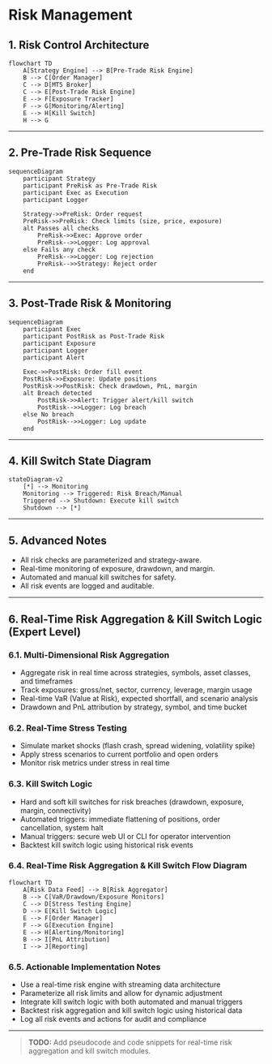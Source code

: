 # Risk Management

## 1. Risk Control Architecture

```mermaid
flowchart TD
    A[Strategy Engine] --> B[Pre-Trade Risk Engine]
    B --> C[Order Manager]
    C --> D[MT5 Broker]
    C --> E[Post-Trade Risk Engine]
    E --> F[Exposure Tracker]
    F --> G[Monitoring/Alerting]
    E --> H[Kill Switch]
    H --> G
```

---

## 2. Pre-Trade Risk Sequence

```mermaid
sequenceDiagram
    participant Strategy
    participant PreRisk as Pre-Trade Risk
    participant Exec as Execution
    participant Logger

    Strategy->>PreRisk: Order request
    PreRisk->>PreRisk: Check limits (size, price, exposure)
    alt Passes all checks
        PreRisk->>Exec: Approve order
        PreRisk-->>Logger: Log approval
    else Fails any check
        PreRisk-->>Logger: Log rejection
        PreRisk-->>Strategy: Reject order
    end
```

---

## 3. Post-Trade Risk & Monitoring

```mermaid
sequenceDiagram
    participant Exec
    participant PostRisk as Post-Trade Risk
    participant Exposure
    participant Logger
    participant Alert

    Exec->>PostRisk: Order fill event
    PostRisk->>Exposure: Update positions
    PostRisk->>PostRisk: Check drawdown, PnL, margin
    alt Breach detected
        PostRisk->>Alert: Trigger alert/kill switch
        PostRisk-->>Logger: Log breach
    else No breach
        PostRisk-->>Logger: Log update
    end
```

---

## 4. Kill Switch State Diagram

```mermaid
stateDiagram-v2
    [*] --> Monitoring
    Monitoring --> Triggered: Risk Breach/Manual
    Triggered --> Shutdown: Execute kill switch
    Shutdown --> [*]
```

---

## 5. Advanced Notes
- All risk checks are parameterized and strategy-aware.
- Real-time monitoring of exposure, drawdown, and margin.
- Automated and manual kill switches for safety.
- All risk events are logged and auditable.

---

## 6. Real-Time Risk Aggregation & Kill Switch Logic (Expert Level)

### 6.1. Multi-Dimensional Risk Aggregation
- Aggregate risk in real time across strategies, symbols, asset classes, and timeframes
- Track exposures: gross/net, sector, currency, leverage, margin usage
- Real-time VaR (Value at Risk), expected shortfall, and scenario analysis
- Drawdown and PnL attribution by strategy, symbol, and time bucket

### 6.2. Real-Time Stress Testing
- Simulate market shocks (flash crash, spread widening, volatility spike)
- Apply stress scenarios to current portfolio and open orders
- Monitor risk metrics under stress in real time

### 6.3. Kill Switch Logic
- Hard and soft kill switches for risk breaches (drawdown, exposure, margin, connectivity)
- Automated triggers: immediate flattening of positions, order cancellation, system halt
- Manual triggers: secure web UI or CLI for operator intervention
- Backtest kill switch logic using historical risk events

### 6.4. Real-Time Risk Aggregation & Kill Switch Flow Diagram

```mermaid
flowchart TD
    A[Risk Data Feed] --> B[Risk Aggregator]
    B --> C[VaR/Drawdown/Exposure Monitors]
    C --> D[Stress Testing Engine]
    D --> E[Kill Switch Logic]
    E --> F[Order Manager]
    F --> G[Execution Engine]
    E --> H[Alerting/Monitoring]
    B --> I[PnL Attribution]
    I --> J[Reporting]
```

### 6.5. Actionable Implementation Notes
- Use a real-time risk engine with streaming data architecture
- Parameterize all risk limits and allow for dynamic adjustment
- Integrate kill switch logic with both automated and manual triggers
- Backtest risk aggregation and kill switch logic using historical data
- Log all risk events and actions for audit and compliance

---

> **TODO:** Add pseudocode and code snippets for real-time risk aggregation and kill switch modules.
